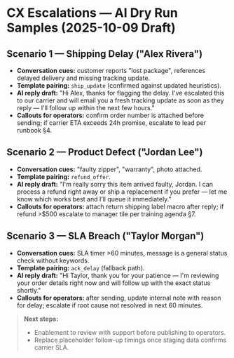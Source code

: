 # CX Escalations — AI Dry Run Samples (2025-10-09 Draft)

## Scenario 1 — Shipping Delay ("Alex Rivera")
- **Conversation cues:** customer reports "lost package", references delayed delivery and missing tracking update.
- **Template pairing:** `ship_update` (confirmed against updated heuristics).
- **AI reply draft:**
  "Hi Alex, thanks for flagging the delay. I've escalated this to our carrier and will email you a fresh tracking update as soon as they reply — I'll follow up within the next few hours."
- **Callouts for operators:** confirm order number is attached before sending; if carrier ETA exceeds 24h promise, escalate to lead per runbook §4.

## Scenario 2 — Product Defect ("Jordan Lee")
- **Conversation cues:** "faulty zipper", "warranty", photo attached.
- **Template pairing:** `refund_offer`.
- **AI reply draft:**
  "I'm really sorry this item arrived faulty, Jordan. I can process a refund right away or ship a replacement if you prefer — let me know which works best and I’ll queue it immediately."
- **Callouts for operators:** attach return shipping label macro after reply; if refund >$500 escalate to manager tile per training agenda §7.

## Scenario 3 — SLA Breach ("Taylor Morgan")
- **Conversation cues:** SLA timer >60 minutes, message is a general status check without keywords.
- **Template pairing:** `ack_delay` (fallback path).
- **AI reply draft:**
  "Hi Taylor, thank you for your patience — I'm reviewing your order details right now and will follow up with the exact status shortly."
- **Callouts for operators:** after sending, update internal note with reason for delay; escalate if root cause not resolved in next 60 minutes.

> **Next steps:**
> - Enablement to review with support before publishing to operators.
> - Replace placeholder follow-up timings once staging data confirms carrier SLA.

